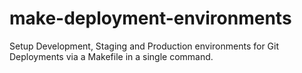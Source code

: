 # make-deployment-environments
Setup Development, Staging and Production environments for Git Deployments via a Makefile in a single command.
